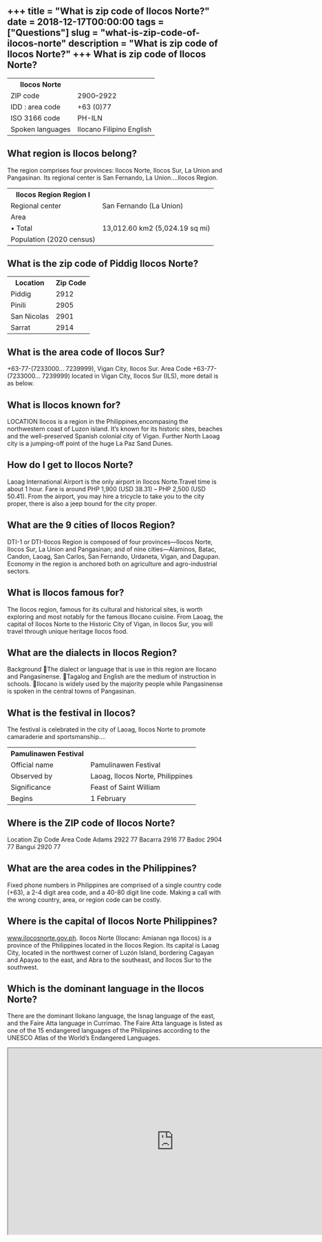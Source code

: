 +++
title = "What is zip code of Ilocos Norte?"
date = 2018-12-17T00:00:00
tags = ["Questions"]
slug = "what-is-zip-code-of-ilocos-norte"
description = "What is zip code of Ilocos Norte?"
+++
What is zip code of Ilocos Norte?
---------------------------------

<table><tr><th>Ilocos Norte</th></tr><tr><td>ZIP code</td><td>2900–2922</td></tr><tr><td>IDD : area code</td><td>+63 (0)77</td></tr><tr><td>ISO 3166 code</td><td>PH-ILN</td></tr><tr><td>Spoken languages</td><td>Ilocano Filipino English</td></tr></table>

What region is Ilocos belong?
-----------------------------

The region comprises four provinces: Ilocos Norte, Ilocos Sur, La Union and Pangasinan. Its regional center is San Fernando, La Union….Ilocos Region.

<table><tr><th>Ilocos Region Region I</th></tr><tr><td>Regional center</td><td>San Fernando (La Union)</td></tr><tr><td>Area</td></tr><tr><td>• Total</td><td>13,012.60 km2 (5,024.19 sq mi)</td></tr><tr><td>Population (2020 census)</td></tr></table>

What is the zip code of Piddig Ilocos Norte?
--------------------------------------------

<table><tr><th>Location</th><th>Zip Code</th></tr><tr><td>Piddig</td><td>2912</td></tr><tr><td>Pinili</td><td>2905</td></tr><tr><td>San Nicolas</td><td>2901</td></tr><tr><td>Sarrat</td><td>2914</td></tr></table>

What is the area code of Ilocos Sur?
------------------------------------

+63-77-(7233000… 7239999), Vigan City, Ilocos Sur. Area Code +63-77-(7233000… 7239999) located in Vigan City, Ilocos Sur (ILS), more detail is as below.

What is Ilocos known for?
-------------------------

LOCATION Ilocos is a region in the Philippines,encompasing the northwestern coast of Luzon island. It’s known for its historic sites, beaches and the well-preserved Spanish colonial city of Vigan. Further North Laoag city is a jumping-off point of the huge La Paz Sand Dunes.

How do I get to Ilocos Norte?
-----------------------------

Laoag International Airport is the only airport in Ilocos Norte.Travel time is about 1 hour. Fare is around PHP 1,900 (USD 38.31) – PHP 2,500 (USD 50.41). From the airport, you may hire a tricycle to take you to the city proper, there is also a jeep bound for the city proper.

What are the 9 cities of Ilocos Region?
---------------------------------------

DTI-1 or DTI-Ilocos Region is composed of four provinces—Ilocos Norte, Ilocos Sur, La Union and Pangasinan; and of nine cities—Alaminos, Batac, Candon, Laoag, San Carlos, San Fernando, Urdaneta, Vigan, and Dagupan. Economy in the region is anchored both on agriculture and agro-industrial sectors.

What is Ilocos famous for?
--------------------------

The Ilocos region, famous for its cultural and historical sites, is worth exploring and most notably for the famous Illocano cuisine. From Laoag, the capital of Ilocos Norte to the Historic City of Vigan, in Ilocos Sur, you will travel through unique heritage Ilocos food.

What are the dialects in Ilocos Region?
---------------------------------------

Background The dialect or language that is use in this region are Ilocano and Pangasinense. Tagalog and English are the medium of instruction in schools. Ilocano is widely used by the majority people while Pangasinense is spoken in the central towns of Pangasinan.

What is the festival in Ilocos?
-------------------------------

The festival is celebrated in the city of Laoag, Ilocos Norte to promote camaraderie and sportsmanship….

<table><tr><th>Pamulinawen Festival</th></tr><tr><td>Official name</td><td>Pamulinawen Festival</td></tr><tr><td>Observed by</td><td>Laoag, Ilocos Norte, Philippines</td></tr><tr><td>Significance</td><td>Feast of Saint William</td></tr><tr><td>Begins</td><td>1 February</td></tr></table>

Where is the ZIP code of Ilocos Norte?
--------------------------------------

 Location Zip Code Area Code Adams 2922 77 Bacarra 2916 77 Badoc 2904 77 Bangui 2920 77

What are the area codes in the Philippines?
-------------------------------------------

Fixed phone numbers in Philippines are comprised of a single country code (+63), a 2-4 digit area code, and a 40-80 digit line code. Making a call with the wrong country, area, or region code can be costly.

Where is the capital of Ilocos Norte Philippines?
-------------------------------------------------

www.ilocosnorte.gov.ph. Ilocos Norte (Ilocano: Amianan nga Ilocos) is a province of the Philippines located in the Ilocos Region. Its capital is Laoag City, located in the northwest corner of Luzón Island, bordering Cagayan and Apayao to the east, and Abra to the southeast, and Ilocos Sur to the southwest.

Which is the dominant language in the Ilocos Norte?
---------------------------------------------------

There are the dominant Ilokano language, the Isnag language of the east, and the Faire Atta language in Currimao. The Faire Atta language is listed as one of the 15 endangered languages of the Philippines according to the UNESCO Atlas of the World’s Endangered Languages.

<iframe allow="accelerometer; autoplay; clipboard-write; encrypted-media; gyroscope; picture-in-picture" allowfullscreen="" class="__youtube_prefs__  epyt-is-override  no-lazyload" data-no-lazy="1" data-origheight="433" data-origwidth="770" data-skipgform_ajax_framebjll="" height="433" id="_ytid_16248" loading="lazy" src="https://www.youtube.com/embed/VWvzMi_kOE4?enablejsapi=1&autoplay=0&cc_load_policy=0&cc_lang_pref=&iv_load_policy=1&loop=0&modestbranding=0&rel=1&fs=1&playsinline=0&autohide=2&theme=dark&color=red&controls=1&" title="YouTube player" width="770"></iframe>
